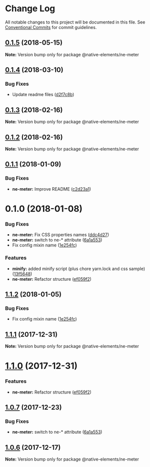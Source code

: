# Change Log

All notable changes to this project will be documented in this file.
See [Conventional Commits](https://conventionalcommits.org) for commit guidelines.

<a name="0.1.5"></a>
## [0.1.5](https://github.com/equinusocio/native-elements/tree/master/elements/ne-meter/compare/@native-elements/ne-meter@0.1.4...@native-elements/ne-meter@0.1.5) (2018-05-15)




**Note:** Version bump only for package @native-elements/ne-meter

<a name="0.1.4"></a>
## [0.1.4](https://github.com/equinusocio/native-elements/tree/master/elements/ne-meter/compare/@native-elements/ne-meter@0.1.3...@native-elements/ne-meter@0.1.4) (2018-03-10)


### Bug Fixes

* Update readme files ([d2f7c8b](https://github.com/equinusocio/native-elements/tree/master/elements/ne-meter/commit/d2f7c8b))




<a name="0.1.3"></a>
## [0.1.3](https://github.com/equinusocio/native-elements/tree/master/elements/ne-meter/compare/@native-elements/ne-meter@0.1.2...@native-elements/ne-meter@0.1.3) (2018-02-16)




**Note:** Version bump only for package @native-elements/ne-meter

<a name="0.1.2"></a>
## [0.1.2](https://github.com/equinusocio/native-elements/tree/master/elements/ne-meter/compare/@native-elements/ne-meter@0.1.1...@native-elements/ne-meter@0.1.2) (2018-02-16)




**Note:** Version bump only for package @native-elements/ne-meter

<a name="0.1.1"></a>
## [0.1.1](https://github.com/equinusocio/native-elements/tree/master/elements/ne-meter/compare/@native-elements/ne-meter@0.1.0...@native-elements/ne-meter@0.1.1) (2018-01-09)


### Bug Fixes

* **ne-meter:** Improve README ([c2d23a1](https://github.com/equinusocio/native-elements/tree/master/elements/ne-meter/commit/c2d23a1))




<a name="0.1.0"></a>
# 0.1.0 (2018-01-08)


### Bug Fixes

* **ne-meter:** Fix CSS properties names ([ddc4d27](https://github.com/equinusocio/native-elements/tree/master/elements/ne-meter/commit/ddc4d27))
* **ne-meter:** switch to ne-* attribute ([6a1a553](https://github.com/equinusocio/native-elements/tree/master/elements/ne-meter/commit/6a1a553))
* Fix config mixin name ([1e254fc](https://github.com/equinusocio/native-elements/tree/master/elements/ne-meter/commit/1e254fc))


### Features

* **minify:** added minify script (plus chore yarn.lock and css sample) ([13f5648](https://github.com/equinusocio/native-elements/tree/master/elements/ne-meter/commit/13f5648))
* **ne-meter:** Refactor structure ([ef059f2](https://github.com/equinusocio/native-elements/tree/master/elements/ne-meter/commit/ef059f2))




<a name="1.1.2"></a>
## [1.1.2](https://github.com/equinusocio/native-elements/tree/master/elements/ne-meter/compare/@native-elements/ne-meter@1.1.1...@native-elements/ne-meter@1.1.2) (2018-01-05)


### Bug Fixes

* Fix config mixin name ([1e254fc](https://github.com/equinusocio/native-elements/tree/master/elements/ne-meter/commit/1e254fc))




<a name="1.1.1"></a>
## [1.1.1](https://github.com/equinusocio/native-elements/tree/master/elements/ne-meter/compare/@native-elements/ne-meter@1.1.0...@native-elements/ne-meter@1.1.1) (2017-12-31)




**Note:** Version bump only for package @native-elements/ne-meter

<a name="1.1.0"></a>
# [1.1.0](https://github.com/equinusocio/native-elements/tree/master/elements/ne-meter/compare/@native-elements/ne-meter@1.0.7...@native-elements/ne-meter@1.1.0) (2017-12-31)


### Features

* **ne-meter:** Refactor structure ([ef059f2](https://github.com/equinusocio/native-elements/tree/master/elements/ne-meter/commit/ef059f2))




<a name="1.0.7"></a>
## [1.0.7](https://github.com/equinusocio/native-elements/tree/master/elements/ne-meter/compare/@native-elements/ne-meter@1.0.6...@native-elements/ne-meter@1.0.7) (2017-12-23)


### Bug Fixes

* **ne-meter:** switch to ne-* attribute ([6a1a553](https://github.com/equinusocio/native-elements/tree/master/elements/ne-meter/commit/6a1a553))




<a name="1.0.6"></a>
## [1.0.6](https://github.com/equinusocio/native-elements/tree/master/elements/ne-meter/compare/@native-elements/ne-meter@1.0.4...@native-elements/ne-meter@1.0.6) (2017-12-17)




**Note:** Version bump only for package @native-elements/ne-meter
